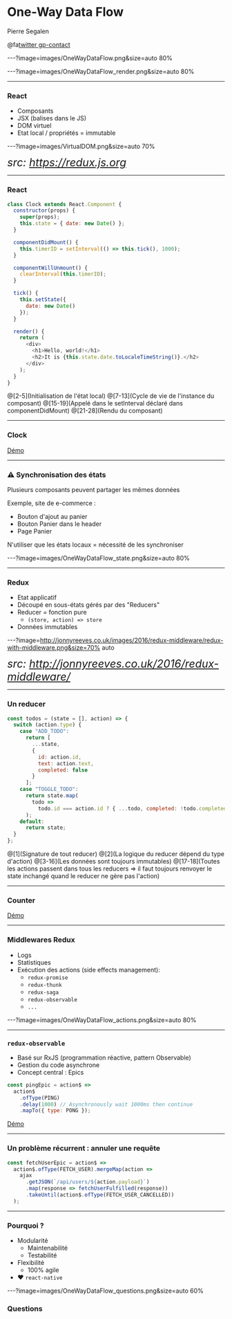 # One-Way Data Flow

Pierre Segalen

@fa[twitter gp-contact](@psegalen)

---?image=images/OneWayDataFlow.png&size=auto 80%

---?image=images/OneWayDataFlow_render.png&size=auto 80%

---

### React

* Composants
* JSX (balises dans le JS)
* DOM virtuel
* Etat local / propriétés = immutable

---?image=images/VirtualDOM.png&size=auto 70%

<span style="font-style: italic; font-size:25px">src: https://redux.js.org</span>

---

### React

```javascript
class Clock extends React.Component {
  constructor(props) {
    super(props);
    this.state = { date: new Date() };
  }

  componentDidMount() {
    this.timerID = setInterval(() => this.tick(), 1000);
  }

  componentWillUnmount() {
    clearInterval(this.timerID);
  }

  tick() {
    this.setState({
      date: new Date()
    });
  }

  render() {
    return (
      <div>
        <h1>Hello, world!</h1>
        <h2>It is {this.state.date.toLocaleTimeString()}.</h2>
      </div>
    );
  }
}
```

@[2-5](Initialisation de l'état local)
@[7-13](Cycle de vie de l'instance du composant)
@[15-19](Appelé dans le setInterval déclaré dans componentDidMount)
@[21-28](Rendu du composant)

---

### Clock

[Démo](https://codepen.io/psegalen/pen/GxYRqm?editors=0010)

---

### ⚠️ Synchronisation des états

Plusieurs composants peuvent partager les mêmes données

Exemple, site de e-commerce :

* Bouton d'ajout au panier
* Bouton Panier dans le header
* Page Panier

N'utiliser que les états locaux = nécessité de les synchroniser

---?image=images/OneWayDataFlow_state.png&size=auto 80%

---

### Redux

* Etat applicatif
* Découpé en sous-états gérés par des "Reducers"
* Reducer = fonction pure
  * `(store, action) => store`
* Données immutables

---?image=http://jonnyreeves.co.uk/images/2016/redux-middleware/redux-with-middleware.png&size=70% auto

<span style="font-style: italic; font-size:25px">src: http://jonnyreeves.co.uk/2016/redux-middleware/</span>

---

### Un reducer

```javascript
const todos = (state = [], action) => {
  switch (action.type) {
    case "ADD_TODO":
      return [
        ...state,
        {
          id: action.id,
          text: action.text,
          completed: false
        }
      ];
    case "TOGGLE_TODO":
      return state.map(
        todo =>
          todo.id === action.id ? { ...todo, completed: !todo.completed } : todo
      );
    default:
      return state;
  }
};
```

@[1](Signature de tout reducer)
@[2](La logique du reducer dépend du type d'action)
@[3-16](Les données sont toujours immutables)
@[17-18](Toutes les actions passent dans tous les reducers => il faut toujours renvoyer le state inchangé quand le reducer ne gère pas l'action)

---

### Counter

[Démo](https://codesandbox.io/s/github/reactjs/redux/tree/master/examples/counter)

---

### Middlewares Redux

* Logs
* Statistiques
* Exécution des actions (side effects management):
  * `redux-promise`
  * `redux-thunk`
  * `redux-saga`
  * `redux-observable`
  * `...`

---?image=images/OneWayDataFlow_actions.png&size=auto 80%

---

### `redux-observable`

* Basé sur RxJS (programmation réactive, pattern Observable)
* Gestion du code asynchrone
* Concept central : Epics

```javascript
const pingEpic = action$ =>
  action$
    .ofType(PING)
    .delay(1000) // Asynchronously wait 1000ms then continue
    .mapTo({ type: PONG });
```

[Démo](http://jsbin.com/jexomi/edit?js,output)

---

### Un problème récurrent : annuler une requête

```javascript
const fetchUserEpic = action$ =>
  action$.ofType(FETCH_USER).mergeMap(action =>
    ajax
      .getJSON(`/api/users/${action.payload}`)
      .map(response => fetchUserFulfilled(response))
      .takeUntil(action$.ofType(FETCH_USER_CANCELLED))
  );
```

---

### Pourquoi ?

* Modularité
  * Maintenabilité
  * Testabilité
* Flexibilité
  * 100% agile
* ❤️ `react-native`

---?image=images/OneWayDataFlow_questions.png&size=auto 60%

### Questions
